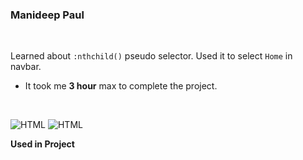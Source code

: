 ### Manideep Paul 

<br>


Learned about `:nthchild()` pseudo selector. Used it to select `Home` in navbar.

- It took me **3 hour** max to complete the project.

<br>

![HTML](https://img.shields.io/badge/-HTML-D4F6CC?logo=HTML5)
![HTML](https://img.shields.io/badge/-CSS%20-1572B6?logo=CSS3)

**Used in Project**